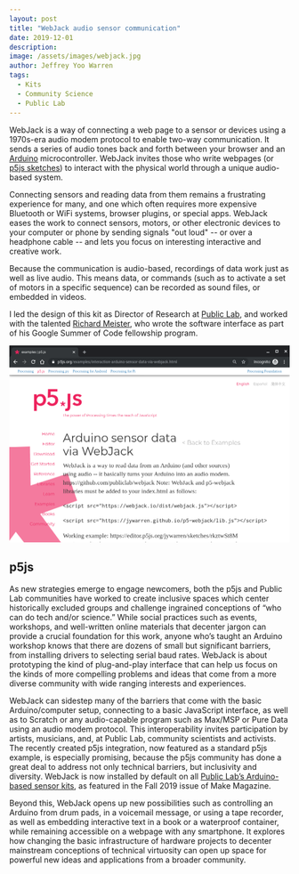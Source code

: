 ```yaml
---
layout: post
title: "WebJack audio sensor communication"
date: 2019-12-01
description: 
image: /assets/images/webjack.jpg 
author: Jeffrey Yoo Warren
tags: 
  - Kits
  - Community Science
  - Public Lab
---
```


WebJack is a way of connecting a web page to a sensor or devices using a 1970s-era audio modem protocol to enable two-way communication. It sends a series of audio tones back and forth between your browser and an [Arduino](https://arduino.cc) microcontroller. WebJack invites those who write webpages (or [p5js sketches](https://p5js.org)) to interact with the physical world through a unique audio-based system.

Connecting sensors and reading data from them remains a frustrating experience for many, and one which often requires more expensive Bluetooth or WiFi systems, browser plugins, or special apps. WebJack eases the work to connect sensors, motors, or other electronic devices to your computer or phone by sending signals "out loud" -- or over a headphone cable -- and lets you focus on interesting interactive and creative work. 

Because the communication is audio-based, recordings of data work just as well as live audio. This means data, or commands (such as to activate a set of motors in a specific sequence) can be recorded as sound files, or embedded in videos. 

I led the design of this kit as Director of Research at [Public Lab](https://publiclab.org/), and worked with the talented [Richard Meister](https://github.com/rmeister), who wrote the software interface as part of his Google Summer of Code fellowship program.

![an example sketch on p5js.org showing how to use WebJack](/assets/images/webjack-p5js.png)

## p5js

As new strategies emerge to engage newcomers, both the p5js and Public Lab communities have worked to create inclusive spaces which center historically excluded groups and challenge ingrained conceptions of “who can do tech and/or science.” While social practices such as events, workshops, and well-written online materials that decenter jargon can provide a crucial foundation for this work, anyone who’s taught an Arduino workshop knows that there are dozens of small but significant barriers, from installing drivers to selecting serial baud rates. WebJack is about prototyping the kind of plug-and-play interface that can help us focus on the kinds of more compelling problems and ideas that come from a more diverse community with wide ranging interests and experiences.

WebJack can sidestep many of the barriers that come with the basic Arduino/computer setup, connecting to a basic JavaScript interface, as well as to Scratch or any audio-capable program such as Max/MSP or Pure Data using an audio modem protocol. This interoperability invites participation by artists, musicians, and, at Public Lab, community scientists and activists. The recently created p5js integration, now featured as a standard p5js example, is especially promising, because the p5js community has done a great deal to address not only technical barriers, but inclusivity and diversity. WebJack is now installed by default on all [Public Lab’s Arduino-based sensor kits](https://publiclab.org/tag/arduino), as featured in the Fall 2019 issue of Make Magazine. 

Beyond this, WebJack opens up new possibilities such as controlling an Arduino from drum pads, in a voicemail message, or using a tape recorder, as well as embedding interactive text in a book or a waterproof container, while remaining accessible on a webpage with any smartphone. It explores how changing the basic infrastructure of hardware projects to decenter mainstream conceptions of technical virtuosity can open up space for powerful new ideas and applications from a broader community. 

